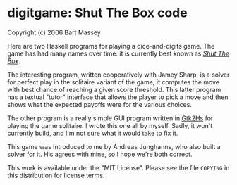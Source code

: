 # digitgame: Shut The Box code
Copyright (c) 2006 Bart Massey

Here are two Haskell programs for playing a dice-and-digits
game. The game has had many names over time: it is currently
best known as
*[Shut The Box](https://secure.wikimedia.org/wikipedia/en/wiki/Shut_the_Box)*.

The interesting program, written cooperatively with Jamey
Sharp, is a solver for perfect play in the solitaire variant
of the game; it computes the move with best chance of
reaching a given score threshold. This latter program has a
textual "tutor" interface that allows the player to pick a
move and then shows what the expected payoffs were for the
various choices.

The other program is a really simple GUI program written in
[Gtk2Hs](http://projects.haskell.org/gtk2hs/) for playing
the game solitaire. I wrote this one all by myself. Sadly,
it won't currently build, and I'm not sure what it would
take to fix it.

This game was introduced to me by Andreas Junghanns, who
also built a solver for it. His agrees with mine, so I hope
we're both correct.

This work is available under the "MIT License". Please see
the file `COPYING` in this distribution for license terms.
